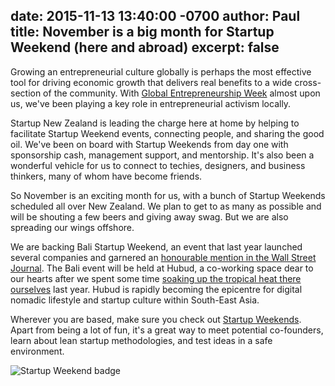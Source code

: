 date: 2015-11-13 13:40:00 -0700
author: Paul
title: November is a big month for Startup Weekend (here and abroad)
excerpt: false
----

Growing an entrepreneurial culture globally is perhaps the most effective tool for driving economic growth that delivers real benefits to a wide cross-section of the community. With [Global Entrepreneurship Week](http://wearegen.co/gew/host-countries-prepare-global-entrepreneurship-week) almost upon us, we've been playing a key role in entrepreneurial activism locally.

Startup New Zealand is leading the charge here at home by helping to facilitate Startup Weekend events, connecting people, and sharing the good oil. We've been on board with Startup Weekends from day one with sponsorship cash, management support, and mentorship. It's also been a wonderful vehicle for us to connect to techies, designers, and business thinkers, many of whom have become friends.

So November is an exciting month for us, with a bunch of Startup Weekends scheduled all over New Zealand. We plan to get to as many as possible and will be shouting a few beers and giving away swag. But we are also spreading our wings offshore. 

We are backing Bali Startup Weekend, an event that last year launched several companies and garnered an [honourable mention in the Wall Street Journal](http://blogs.wsj.com/indonesiarealtime/2014/11/17/5-startup-ideas-born-in-bali-in-one-weekend/). The Bali event will be held at Hubud, a co-working space dear to our hearts after we spent some time [soaking up the tropical heat there ourselves](https://iwantmyname.com/blog/2014/11/bali-trip.html) last year. Hubud is rapidly becoming the epicentre for digital nomadic lifestyle and startup culture within South-East Asia.

Wherever you are based, make sure you check out [Startup Weekends](https://startupweekend.org). Apart from being a lot of fun, it's a great way to meet potential co-founders, learn about lean startup methodologies, and test ideas in a safe environment. 

![Startup Weekend badge](2015-11-13-badge_sponsor.jpg)